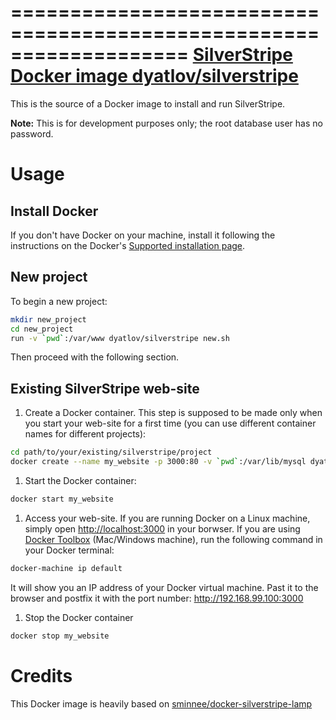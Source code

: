 ===================================================================
[SilverStripe Docker image dyatlov/silverstripe](https://hub.docker.com/r/dyatlov/mesos-dev/)
===================================================================

This is the source of a Docker image to install and run SilverStripe.

**Note:** This is for development purposes only; the root database user has no password.

Usage
=====

Install Docker
--------------

If you don't have Docker on your machine, install it following the instructions on the Docker's  [Supported installation page](https://docs.docker.com/installation/).

New project
-----------

To begin a new project:

```bash
mkdir new_project
cd new_project
run -v `pwd`:/var/www dyatlov/silverstripe new.sh
```

Then proceed with the following section.

Existing SilverStripe web-site
------------------------------------

1. Create a Docker container. This step is supposed to be made only when you start your web-site for a first time (you can use different container names for different projects):

```bash
cd path/to/your/existing/silverstripe/project
docker create --name my_website -p 3000:80 -v `pwd`:/var/lib/mysql dyatlov/silverstripe start.sh
```
1. Start the Docker container:

```bash
docker start my_website
```

1. Access your web-site. If you are running Docker on a Linux machine, simply open [http://localhost:3000](http://localhost:3000) in your borwser. If you are using [Docker Toolbox](https://www.docker.com/toolbox) (Mac/Windows machine), run the following command in your Docker terminal: 

```bash
docker-machine ip default
```

It will show you an IP address of your Docker virtual machine. Past it to the browser and postfix it with the port number: http://192.168.99.100:3000

1. Stop the Docker container

```bash
docker stop my_website
```
Credits
=======

This Docker image is heavily based on [sminnee/docker-silverstripe-lamp](https://github.com/sminnee/docker-silverstripe-lamp)
